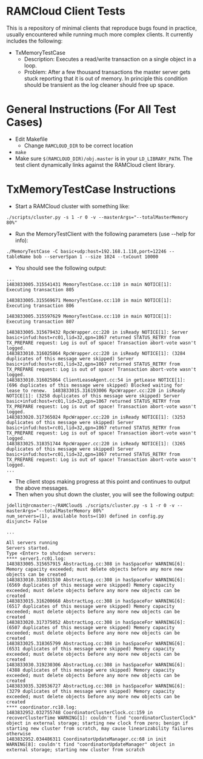 RAMCloud Client Tests
=====================
This is a repository of minimal clients that reproduce bugs found in practice,
usually encountered while running much more complex clients. It currently
includes the following:
* TxMemoryTestCase
  * Description: Executes a read/write transaction on a single object in a 
    loop.
  * Problem: After a few thousand transactions the master server gets stuck
    reporting that it is out of memory. In principle this condition should be
    transient as the log cleaner should free up space.

General Instructions (For All Test Cases)
=========================================
* Edit Makefile
  * Change `RAMCLOUD_DIR` to be correct location
* `make`
* Make sure `$(RAMCLOUD_DIR)/obj.master` is in your `LD_LIBRARY_PATH`. The test
  client dynamically links against the RAMCloud client library.

TxMemoryTestCase Instructions
=============================
* Start a RAMCloud cluster with something like:
```
./scripts/cluster.py -s 1 -r 0 -v --masterArgs="--totalMasterMemory 80%"
```
* Run the MemoryTestClient with the following parameters (use --help for info):
```
./MemoryTestCase -C basic+udp:host=192.168.1.110,port=12246 --tableName bob --serverSpan 1 --size 1024 --txCount 10000
```
* You should see the following output:
```
...
1483833005.315541431 MemoryTestCase.cc:110 in main NOTICE[1]: Executing transaction 805

1483833005.315569671 MemoryTestCase.cc:110 in main NOTICE[1]: Executing transaction 806

1483833005.315597629 MemoryTestCase.cc:110 in main NOTICE[1]: Executing transaction 807

1483833005.315679432 RpcWrapper.cc:220 in isReady NOTICE[1]: Server basic+infud:host=rc01,lid=32,qpn=1067 returned STATUS_RETRY from TX_PREPARE request: Log is out of space! Transaction abort-vote wasn't logged.
1483833010.316025864 RpcWrapper.cc:220 in isReady NOTICE[1]: (3284 duplicates of this message were skipped) Server basic+infud:host=rc01,lid=32,qpn=1067 returned STATUS_RETRY from TX_PREPARE request: Log is out of space! Transaction abort-vote wasn't logged.
1483833010.316025864 ClientLeaseAgent.cc:54 in getLease NOTICE[1]: (696 duplicates of this message were skipped) Blocked waiting for lease to renew.  1483833015.316193006 RpcWrapper.cc:220 in isReady NOTICE[1]: (3258 duplicates of this message were skipped) Server basic+infud:host=rc01,lid=32,qpn=1067 returned STATUS_RETRY from TX_PREPARE request: Log is out of space! Transaction abort-vote wasn't logged.
1483833020.317365024 RpcWrapper.cc:220 in isReady NOTICE[1]: (3253 duplicates of this message were skipped) Server basic+infud:host=rc01,lid=32,qpn=1067 returned STATUS_RETRY from TX_PREPARE request: Log is out of space! Transaction abort-vote wasn't logged.
1483833025.318351744 RpcWrapper.cc:220 in isReady NOTICE[1]: (3265 duplicates of this message were skipped) Server basic+infud:host=rc01,lid=32,qpn=1067 returned STATUS_RETRY from TX_PREPARE request: Log is out of space! Transaction abort-vote wasn't logged.
...
```
* The client stops making progress at this point and continues to output the
  above messages.
* Then when you shut down the cluster, you will see the following output:
```
jdellit@rcmaster:~/RAMCloud$ ./scripts/cluster.py -s 1 -r 0 -v --masterArgs="--totalMasterMemory 80%"
num_servers=(1), available hosts=(10) defined in config.py
disjunct= False

...

All servers running
Servers started.
Type <Enter> to shutdown servers: 
**** server1.rc01.log:
1483833005.315657915 AbstractLog.cc:308 in hasSpaceFor WARNING[6]: Memory capacity exceeded; must delete objects before any more new objects can be created
1483833010.316031530 AbstractLog.cc:308 in hasSpaceFor WARNING[6]: (6569 duplicates of this message were skipped) Memory capacity exceeded; must delete objects before any more new objects can be created
1483833015.316200668 AbstractLog.cc:308 in hasSpaceFor WARNING[6]: (6517 duplicates of this message were skipped) Memory capacity exceeded; must delete objects before any more new objects can be created
1483833020.317375052 AbstractLog.cc:308 in hasSpaceFor WARNING[6]: (6507 duplicates of this message were skipped) Memory capacity exceeded; must delete objects before any more new objects can be created
1483833025.318365799 AbstractLog.cc:308 in hasSpaceFor WARNING[6]: (6531 duplicates of this message were skipped) Memory capacity exceeded; must delete objects before any more new objects can be created
1483833030.319230306 AbstractLog.cc:308 in hasSpaceFor WARNING[6]: (4388 duplicates of this message were skipped) Memory capacity exceeded; must delete objects before any more new objects can be created
1483833035.320536727 AbstractLog.cc:308 in hasSpaceFor WARNING[6]: (3279 duplicates of this message were skipped) Memory capacity exceeded; must delete objects before any more new objects can be created
**** coordinator.rc10.log:
1483832952.032755748 CoordinatorClusterClock.cc:159 in recoverClusterTime WARNING[1]: couldn't find "coordinatorClusterClock" object in external storage; starting new clock from zero; benign if starting new cluster from scratch, may cause linearizability failures otherwise
1483832952.034486311 CoordinatorUpdateManager.cc:68 in init WARNING[8]: couldn't find "coordinatorUpdateManager" object in external storage; starting new cluster from scratch
```

